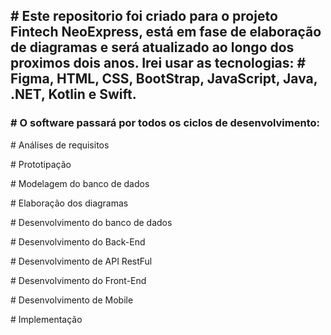 <h2># Este repositorio foi criado para o projeto Fintech NeoExpress, está em fase de elaboração de diagramas e será atualizado ao longo dos proximos dois anos. Irei usar as tecnologias: # Figma, HTML, CSS, BootStrap, JavaScript, Java, .NET, Kotlin e Swift.</h2>

<h3># O software passará por todos os ciclos de desenvolvimento:</h3>
<p># Análises de requisitos</p>
<p># Prototipação</p>
<p># Modelagem do banco de dados</p>
<p># Elaboração dos diagramas</p>
<p># Desenvolvimento do banco de dados</p>
<p># Desenvolvimento do Back-End</p>
<p># Desenvolvimento de API RestFul</p>
<p># Desenvolvimento do Front-End</p>
<p># Desenvolvimento de Mobile</p>
<p># Implementação</p>
